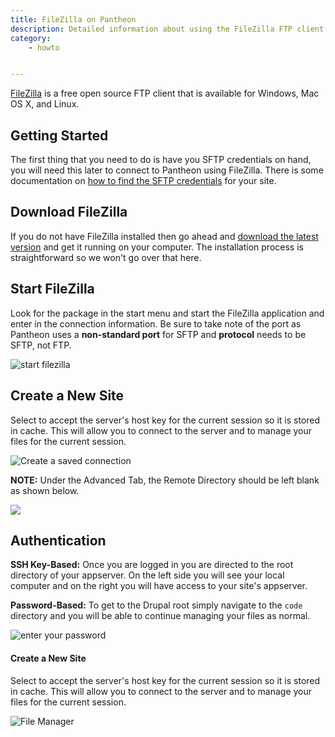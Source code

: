 ```yaml
---
title: FileZilla on Pantheon
description: Detailed information about using the FileZilla FTP client.
category:
    - howto


---
```


[FileZilla](http://winscp.net/eng/index.php) is a free open source FTP client that is available for Windows, Mac OS X, and Linux.

## Getting Started

The first thing that you need to do is have you SFTP credentials on hand, you will need this later to connect to Pantheon using FileZilla. There is some documentation on [how to find the SFTP credentials](/documentation/getting-started/developing-on-pantheon-directly-with-sftp-mode/-on-server-development#connecting-via-sftp) for your site.

## Download FileZilla

If you do not have FileZilla installed then go ahead and [download the latest version](https://FileZilla-project.org/) and get it running on your computer. The installation process is straightforward so we won't go over that here.

## Start FileZilla

Look for the package in the start menu and start the FileZilla application and enter in the connection information. Be sure to take note of the port as Pantheon uses a **non-standard port** for SFTP and **protocol** needs to be SFTP, not FTP.

 ![start filezilla](https://pantheon-systems.desk.com/customer/portal/attachments/50374) 

## Create a New Site

Select to accept the server's host key for the current session so it is stored in cache. This will allow you to connect to the server and to manage your files for the current session.  


 ![Create a saved connection](https://pantheon-systems.desk.com/customer/portal/attachments/222984)

**NOTE:** Under the Advanced Tab, the Remote Directory should be left blank as shown below.   


 ![](https://pantheon-systems.desk.com/customer/portal/attachments/272341)  


## Authentication

**SSH Key-Based:** Once you are logged in you are directed to the root directory of your appserver. On the left side you will see your local computer and on the right you will have access to your site's appserver.  


**Password-Based:** To get to the Drupal root simply navigate to the `code` directory and you will be able to continue managing your files as normal.

 ![enter your password](https://pantheon-systems.desk.com/customer/portal/attachments/50376)
#### Create a New Site

Select to accept the server's host key for the current session so it is stored in cache. This will allow you to connect to the server and to manage your files for the current session.

 ![File Manager](https://pantheon-systems.desk.com/customer/portal/attachments/50377)
